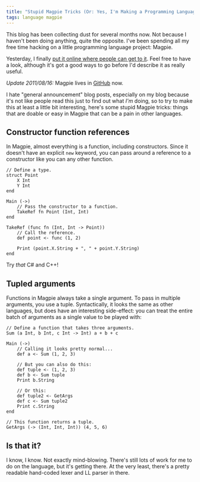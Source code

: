 ```yaml
---
title: "Stupid Magpie Tricks (Or: Yes, I'm Making a Programming Language Like Everyone Else)"
tags: language magpie
---
```


This blog has been collecting dust for several months now. Not because I haven't
been doing anything, quite the opposite. I've been spending all my free time
hacking on a little programming language project: Magpie.

Yesterday, I finally [put it online where people can get to it][repo]. Feel free
to have a look, although it's got a good ways to go before I'd describe it as
really useful.

[repo]: https://github.com/munificent/magpie-csharp

<div class="update">
<p><em>Update 2011/08/16:</em> Magpie lives in <a href="https://github.com/munificent/magpie-csharp">GitHub</a> now.</p>
</div>

I hate "general announcement" blog posts, especially on my blog because it's not
like people read this just to find out what *I'm* doing, so to try to make this
at least a little bit interesting, here's some stupid Magpie tricks: things that
are doable or easy in Magpie that can be a pain in other languages.

## Constructor function references

In Magpie, almost everything is a function, including constructors. Since it
doesn't have an explicit `new` keyword, you can pass around a reference to a
constructor like you can any other function.

```magpie1
// Define a type.
struct Point
    X Int
    Y Int
end

Main (->)
    // Pass the constructor to a function.
    TakeRef fn Point (Int, Int)
end

TakeRef (func fn (Int, Int -> Point))
    // Call the reference.
    def point <- func (1, 2)

    Print (point.X.String + ", " + point.Y.String)
end
```

Try *that* C# and C++!

## Tupled arguments

Functions in Magpie always take a single argument. To pass in multiple
arguments, you use a tuple. Syntactically, it looks the same as other languages,
but does have an interesting side-effect: you can treat the entire batch of
arguments as a single value to be played with:

```magpie1
// Define a function that takes three arguments.
Sum (a Int, b Int, c Int -> Int) a + b + c

Main (->)
    // Calling it looks pretty normal...
    def a <- Sum (1, 2, 3)

    // But you can also do this:
    def tuple <- (1, 2, 3)
    def b <- Sum tuple
    Print b.String

    // Or this:
    def tuple2 <- GetArgs
    def c <- Sum tuple2
    Print c.String
end

// This function returns a tuple.
GetArgs (-> (Int, Int, Int)) (4, 5, 6)
```

## Is that it?

I know, I know. Not exactly mind-blowing. There's still lots of work for me to
do on the language, but it's getting there. At the very least, there's a pretty
readable hand-coded lexer and LL parser in there.
